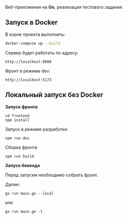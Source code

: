 Веб-приложения на **Go**, реализация тестового задания.

## Запуск в Docker
В корне проекта выполнить:

```bash
docker-compose up --build
```
Сервер будет работать по адресу:
```
http://localhost:8080
```
Фронт в режиме dev:
```
http://localhost:5173
```
## Локальный запуск без Docker

**Запуск фронта**

```
cd frontend
npm install
```
Запуск в режиме разработки
```
npm run dev
```
Сборка фронта
```
npm run build
```

**Запуск бекенда**

Перед запускм необходимо собрать фронт.

Далее:
```
go run main.go --local
```
или
```
go run main.go -l
```